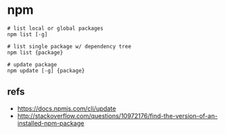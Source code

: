 # npm

```
# list local or global packages
npm list [-g]

# list single package w/ dependency tree
npm list {package}

# update package
npm update [-g] {package}
```


## refs

* https://docs.npmjs.com/cli/update
* http://stackoverflow.com/questions/10972176/find-the-version-of-an-installed-npm-package